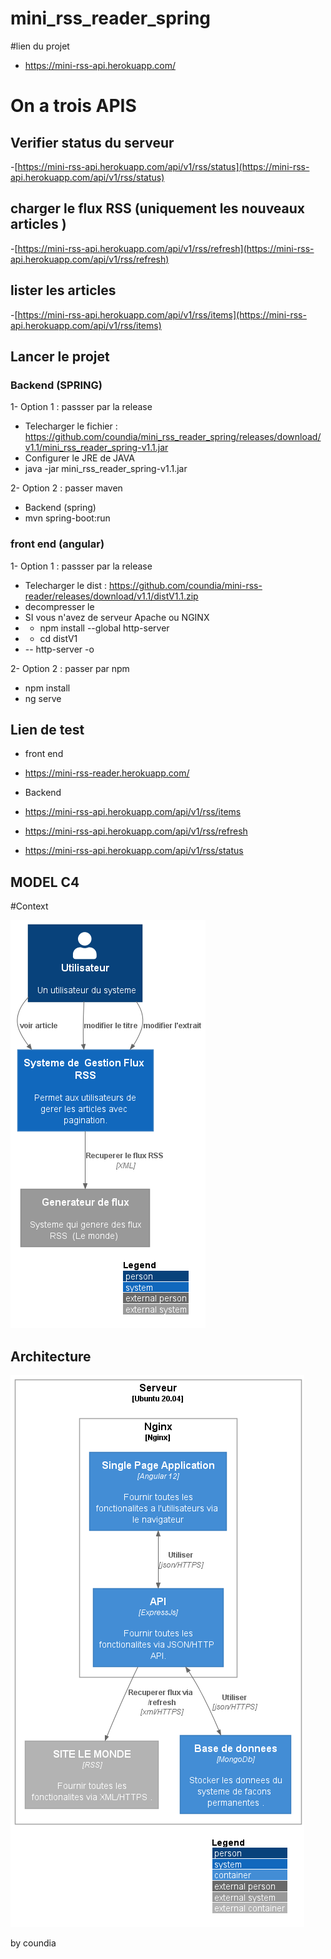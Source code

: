 # mini_rss_reader_spring

#lien du projet
- https://mini-rss-api.herokuapp.com/
 
# On a trois APIS

##  Verifier status du serveur 

-[https://mini-rss-api.herokuapp.com/api/v1/rss/status](https://mini-rss-api.herokuapp.com/api/v1/rss/status)

## charger le flux RSS (uniquement les nouveaux articles )  

-[https://mini-rss-api.herokuapp.com/api/v1/rss/refresh](https://mini-rss-api.herokuapp.com/api/v1/rss/refresh)

## lister les articles 

-[https://mini-rss-api.herokuapp.com/api/v1/rss/items](https://mini-rss-api.herokuapp.com/api/v1/rss/items)



## Lancer le projet

### Backend  (SPRING)
1- Option 1 : passser par la release
- Telecharger le fichier :  https://github.com/coundia/mini_rss_reader_spring/releases/download/v1.1/mini_rss_reader_spring-v1.1.jar
- Configurer le JRE de JAVA
- java -jar mini_rss_reader_spring-v1.1.jar


2- Option 2 : passer maven
- Backend (spring)
- mvn spring-boot:run



### front end (angular)
1- Option 1 : passser par la release
- Telecharger le dist : https://github.com/coundia/mini-rss-reader/releases/download/v1.1/distV1.1.zip
- decompresser le 
- SI vous n'avez de  serveur Apache ou NGINX 
-  - npm install --global http-server
-  - cd distV1 
-  --  http-server -o


2- Option 2 : passer par npm 
- npm  install
- ng serve

## Lien de test
- front end
- https://mini-rss-reader.herokuapp.com/

- Backend
- https://mini-rss-api.herokuapp.com/api/v1/rss/items
- https://mini-rss-api.herokuapp.com/api/v1/rss/refresh
- https://mini-rss-api.herokuapp.com/api/v1/rss/status


## MODEL C4

#Context

![Conext](context.png)

## Architecture
![Architecture](deployment.png)


by coundia
